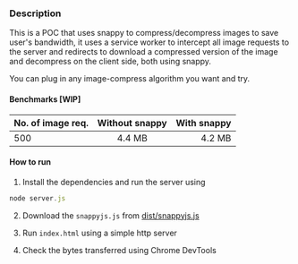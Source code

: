 ### Description

This is a POC that uses snappy to compress/decompress images to save user's bandwidth, it uses a service worker to intercept all image requests to the server and redirects to download a compressed version of the image and decompress on the client side, both using snappy.

You can plug in any image-compress algorithm you want and try.

#### Benchmarks [WIP]

| No. of image req. | Without snappy | With snappy |
| ----------------- | :------------: | ----------: |
| 500               |     4.4 MB     |      4.2 MB |

#### How to run

1. Install the dependencies and run the server using

```js
node server.js
```

2. Download the `snappyjs.js` from [dist/snappyjs.js](https://github.com/zhipeng-jia/snappyjs/tree/master/dist)

3. Run `index.html` using a simple http server

4. Check the bytes transferred using Chrome DevTools
